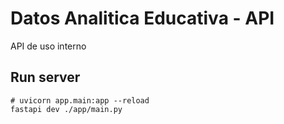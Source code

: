# Datos Analitica Educativa - API
 API de uso interno


## Run server
```
# uvicorn app.main:app --reload
fastapi dev ./app/main.py
```

